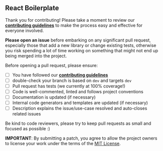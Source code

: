 ## React Boilerplate

Thank you for contributing! Please take a moment to review our [**contributing guidelines**](https://github.com/react-boilerplate/react-boilerplate/blob/dev/CONTRIBUTING.md)
to make the process easy and effective for everyone involved.

**Please open an issue** before embarking on any significant pull request, especially those that
add a new library or change existing tests, otherwise you risk spending a lot of time working
on something that might not end up being merged into the project.

Before opening a pull request, please ensure:

- [ ] You have followed our [**contributing guidelines**](https://github.com/react-boilerplate/react-boilerplate/blob/dev/CONTRIBUTING.md)
- [ ] double-check your branch is based on `dev` and targets `dev`
- [ ] Pull request has tests (we currently at 100% coverage!)
- [ ] Code is well-commented, linted and follows project conventions
- [ ] Documentation is updated (if necessary)
- [ ] Internal code generators and templates are updated (if necessary)
- [ ] Description explains the issue/use-case resolved and auto-closes related issues

Be kind to code reviewers, please try to keep pull requests as small and focused as possible :)

**IMPORTANT**: By submitting a patch, you agree to allow the project
owners to license your work under the terms of the [MIT License](https://github.com/react-boilerplate/react-boilerplate/blob/dev/LICENSE.md).

